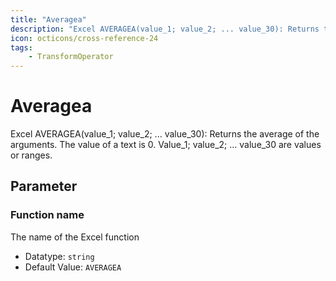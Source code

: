 ```yaml
---
title: "Averagea"
description: "Excel AVERAGEA(value_1; value_2; ... value_30): Returns the average of the arguments. The value of a text is 0. Value_1; value_2; ... value_30 are values or ranges."
icon: octicons/cross-reference-24
tags: 
    - TransformOperator
---
```

# Averagea
<!-- This file was generated - DO NOT CHANGE IT MANUALLY -->



Excel AVERAGEA(value_1; value_2; ... value_30): Returns the average of the arguments. The value of a text is 0. Value_1; value_2; ... value_30 are values or ranges.

## Parameter

### Function name

The name of the Excel function

- Datatype: `string`
- Default Value: `AVERAGEA`




